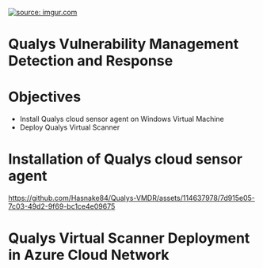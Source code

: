  <a href="https://imgur.com/Ep99oiy"><img src="https://i.imgur.com//Ep99oiy.png" title="source: imgur.com" /></a>

# Qualys Vulnerability Management Detection and Response


# Objectives

  - Install Qualys cloud sensor agent on Windows Virtual Machine
  - Deploy Qualys Virtual Scanner

# Installation of Qualys cloud sensor agent

https://github.com/Hasnake84/Qualys-VMDR/assets/114637978/7d915e05-7c03-49d2-9f69-bc1ce4e09675








# Qualys Virtual Scanner Deployment in Azure Cloud Network

